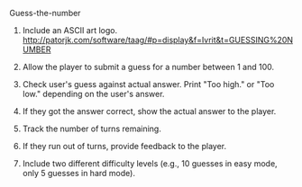  Guess-the-number

1. Include an ASCII art logo.
http://patorjk.com/software/taag/#p=display&f=Ivrit&t=GUESSING%20NUMBER

2. Allow the player to submit a guess for a number between 1 and 100.
3. Check user's guess against actual answer. Print "Too high." or "Too low." depending on the user's answer. 
4. If they got the answer correct, show the actual answer to the player.
5. Track the number of turns remaining.
6. If they run out of turns, provide feedback to the player. 
7. Include two different difficulty levels (e.g., 10 guesses in easy mode, only 5 guesses in hard mode).
